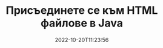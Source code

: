 ---
############################# Static ############################
layout: "auto-gen-merger"
date: 2022-10-20T11:23:56
draft: false
otherformats: mht mhtml odp ods odt one otp ott pdf pps ppsx ppt pptx rtf tex vdx

############################# Head ############################
head_title: "Присъединете се към HTML файлове чрез Java & J2SE Documents Merger API"
head_description: "Свържете множество HTML файлове в Java, като използвате API за сливане на документи с всички данни, стил и форматиране като изходни документи."

############################# Header ############################
title: "Присъединете се към HTML файлове в Java"
description: "Присъединете се към HTML с няколко реда код на Java."
bg_image: "https://cms.admin.containerize.com/templates/aspose/App_Themes/V3/images/bg/header1.png"
bg_overlay: false
button:
    enable: true
    icon: "fas fa-arrow-down"
    label: "Изтеглете безплатна пробна версия"
    link: "https://downloads.groupdocs.com/merger/java"

############################# SubMenu ############################
submenu:
    enable: true

    left:
        img_alt: "GroupDocs.Merger for Java"
        image: "https://cms.admin.containerize.com/templates/groupdocs/images/product-logos/90x90-noborder/groupdocs-merger-java.png"
        product: "GroupDocs.Merger"
        platform: "Java"

    middle:
        button:

            # button loop
            - link: "https://apireference.groupdocs.com/merger/java"
              text: "Справка за API"

            # button loop
            - link: "https://github.com/groupdocs-merger"
              text: "Примери за кодове"

            # button loop
            - link: "https://products.groupdocs.app/merger/family"
              text: "Демонстрации на живо"

            # button loop
            - link: "https://purchase.groupdocs.com/pricing/merger/java"
              text: "Ценообразуване"

    right:
        link_download: "https://downloads.groupdocs.com/merger"
        link_learn: "https://docs.groupdocs.com/merger/java"
        link_buy: "https://purchase.groupdocs.com"

############################# About ############################
about:
    enable: true
    title: "Относно API на GroupDocs.Merger for Java"
    content: |
        [GroupDocs.Merger for Java](/bg/merger/java/) предоставя удобно решение за свързване на множество PDF, Microsoft Office (Word, Excel, PowerPoint, OneNote), OpenDocument, HTML, изображения и много други документи в един файл в приложенията на Java. GroupDocs.Merger ще ви спести много усилия, тъй като имате право да се присъединявате към HTML документи - няма нужда да инсталирате софтуер на трети страни, настолни приложения или плъгини. Вече е излишно да си губите времето и да присъединявате файлове ръчно! Мисията на GroupDocs е да осигури най-доброто качество и да опрости работните процеси за обработка на документи.
        
        GroupDocs.Merger API е правилният избор за корпоративни решения, които се нуждаят от функции за свързване на файлове. Тези API се поддържат добре от всички основни операционни системи и платформи, включително J2SE 7.0 (1.7), J2SE 8.0 (1.8), Java 10.

############################# Steps ############################
steps:
    enable: true
    title_left: "Присъединете се към множество HTML файла в Java"
    content_left: |
        [GroupDocs.Merger for Java](/bg/merger/java/) улеснява разработчиците на Java да обединяват множество HTML файлове чрез прилагане на няколко лесни стъпки.
        
        * Създайте екземпляр на **Merger** и подайте пътя на изходния документ като параметър на конструктора.
        * Извикайте **Join** на клас **Merger** и подайте пътя на втория изходен документ.
        * Извикайте **Save** на клас **Merger**, за да запазите обединения документ.

    title_right: "Системни изисквания"
    content_right: |
        API на GroupDocs.Merger for Java се поддържат на всички основни платформи и операционни системи. Преди да изпълните кода по-долу, моля, уверете се, че имате следните предпоставки, инсталирани на вашата система.

        * Операционни системи: Microsoft Windows, Linux, MacOS
        * Среди за разработка: NetBeans, IntelliJ IDEA, Eclipse
        * Рамки: J2SE 7.0 (1.7), J2SE 8.0 (1.8), Java 10
        * Изтеглете най-новата версия на GroupDocs.Merger for Java от [Maven](https://repository.groupdocs.com/webapp/#/artifacts/browse/tree/General/repo/com/groupdocs/groupdocs-merger)
         
    code: |
     {{% merger/additional-styles %}}
     {{< merger/code-merger title="Как да съедините HTML файлове с Java примерен код">}}

        ```java    
        // Присъединете се към HTML файлове с помощта на GroupDocs.Merger за Java API
        // Инстанциране на сливане с вход HTML документ
        Merger merger = new Merger("input_1.html");

        // Извикване на метод за присъединяване на екземпляр на клас Merger и предаване на втори път на изходния документ
        merger.join("input_2.html");
    
        // Извикайте метода за запазване на екземпляр на клас Merger, за да запазите обединения документ
        merger.save("merged-file.html"); 
        ```
     {{< /merger/code-merger >}}

############################# Demos ############################
demos:
    enable: true
    title: "Демонстрации на живо - онлайн приложение за присъединяване към документи"
    content: |
       Присъединете се към повече от един HTML файл точно сега, като посетите уебсайта [GroupDocs.Merger Live Demos](https://products.groupdocs.app/merger/html).
       Демото на живо има следните предимства.
        
############################# About Formats ############################
about_formats:
    enable: true

############################# More Formats ############################
more_formats:
    enable: true
    title: "Присъединяване към други формати на документи"
    content: |
        Java API за сливане на документи за файлови формати и изображения. Обединете заедно някои от популярните формати на документи, както е посочено по-долу.

############################# Back to top ###############################
back_to_top:
    enable: true
---